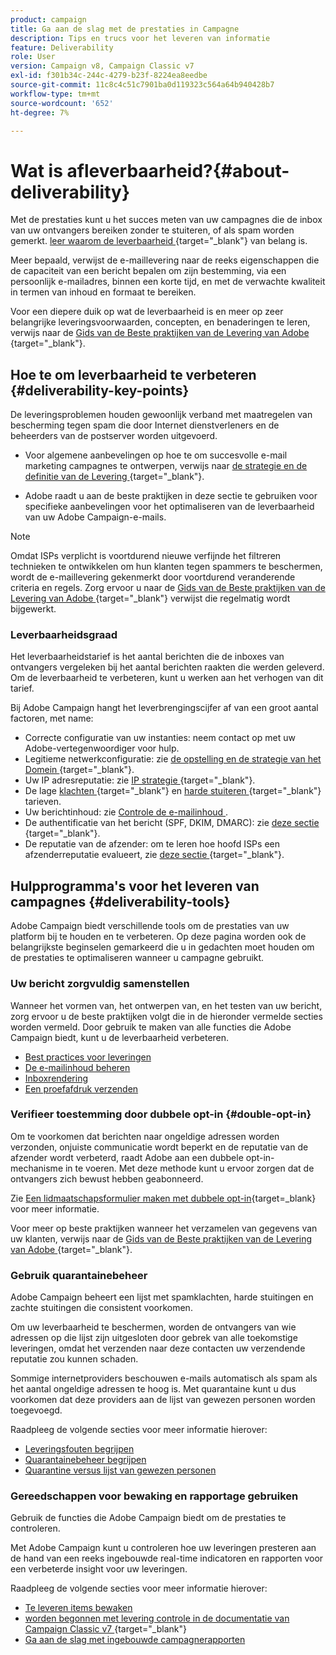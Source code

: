 ```yaml
---
product: campaign
title: Ga aan de slag met de prestaties in Campagne
description: Tips en trucs voor het leveren van informatie
feature: Deliverability
role: User
version: Campaign v8, Campaign Classic v7
exl-id: f301b34c-244c-4279-b23f-8224ea8eedbe
source-git-commit: 11c8c4c51c7901ba0d119323c564a64b940428b7
workflow-type: tm+mt
source-wordcount: '652'
ht-degree: 7%

---
```


# Wat is afleverbaarheid?{#about-deliverability}

Met de prestaties kunt u het succes meten van uw campagnes die de inbox van uw ontvangers bereiken zonder te stuiteren, of als spam worden gemerkt. [ leer waarom de leverbaarheid ](https://experienceleague.adobe.com/docs/deliverability-learn/deliverability-best-practice-guide/deliverability-strategy-and-definition.html?lang=nl-NL#why-deliverability-matters){target="_blank"} van belang is.

Meer bepaald, verwijst de e-maillevering naar de reeks eigenschappen die de capaciteit van een bericht bepalen om zijn bestemming, via een persoonlijk e-mailadres, binnen een korte tijd, en met de verwachte kwaliteit in termen van inhoud en formaat te bereiken.

Voor een diepere duik op wat de leverbaarheid is en meer op zeer belangrijke leveringsvoorwaarden, concepten, en benaderingen te leren, verwijs naar de [ Gids van de Beste praktijken van de Levering van Adobe ](https://experienceleague.adobe.com/docs/deliverability-learn/deliverability-best-practice-guide/introduction.html?lang=nl){target="_blank"}.

## Hoe te om leverbaarheid te verbeteren {#deliverability-key-points}

De leveringsproblemen houden gewoonlijk verband met maatregelen van bescherming tegen spam die door Internet dienstverleners en de beheerders van de postserver worden uitgevoerd.

* Voor algemene aanbevelingen op hoe te om succesvolle e-mail marketing campagnes te ontwerpen, verwijs naar [ de strategie en de definitie van de Levering ](https://experienceleague.adobe.com/docs/deliverability-learn/deliverability-best-practice-guide/deliverability-strategy-and-definition.html?lang=nl-NL){target="_blank"}.

* Adobe raadt u aan de beste praktijken in deze sectie te gebruiken voor specifieke aanbevelingen voor het optimaliseren van de leverbaarheid van uw Adobe Campaign-e-mails.

>[!NOTE]
>
>Omdat ISPs verplicht is voortdurend nieuwe verfijnde het filtreren technieken te ontwikkelen om hun klanten tegen spammers te beschermen, wordt de e-maillevering gekenmerkt door voortdurend veranderende criteria en regels. Zorg ervoor u naar de [ Gids van de Beste praktijken van de Levering van Adobe ](https://experienceleague.adobe.com/docs/deliverability-learn/deliverability-best-practice-guide/introduction.html?lang=nl){target="_blank"} verwijst die regelmatig wordt bijgewerkt.

### Leverbaarheidsgraad

Het leverbaarheidstarief is het aantal berichten die de inboxes van ontvangers vergeleken bij het aantal berichten raakten die werden geleverd. Om de leverbaarheid te verbeteren, kunt u werken aan het verhogen van dit tarief.

Bij Adobe Campaign hangt het leverbrengingscijfer af van een groot aantal factoren, met name:

* Correcte configuratie van uw instanties: neem contact op met uw Adobe-vertegenwoordiger voor hulp.
* Legitieme netwerkconfiguratie: zie [ de opstelling en de strategie van het Domein ](https://experienceleague.adobe.com/docs/deliverability-learn/deliverability-best-practice-guide/transition-process/infrastructure.html?lang=nl-NL#domain-setup-and-strategy){target="_blank"}.
* Uw IP adresreputatie: zie [ IP strategie ](https://experienceleague.adobe.com/docs/deliverability-learn/deliverability-best-practice-guide/transition-process/infrastructure.html?lang=nl-NL#ip-strategy){target="_blank"}.
* De lage [ klachten ](https://experienceleague.adobe.com/docs/deliverability-learn/deliverability-best-practice-guide/metrics-for-deliverability/complaints.html?lang=nl-NL){target="_blank"} en [ harde stuiteren ](https://experienceleague.adobe.com/docs/deliverability-learn/deliverability-best-practice-guide/metrics-for-deliverability/bounces.html?lang=nl-NL#hard-bounces){target="_blank"} tarieven.
* Uw berichtinhoud: zie [ Controle de e-mailinhoud ](control-message-content.md).
* De authentificatie van het bericht (SPF, DKIM, DMARC): zie [ deze sectie ](https://experienceleague.adobe.com/docs/deliverability-learn/deliverability-best-practice-guide/transition-process/infrastructure.html?lang=nl-NL#authentication){target="_blank"}.
* De reputatie van de afzender: om te leren hoe hoofd ISPs een afzenderreputatie evalueert, zie [ deze sectie ](https://experienceleague.adobe.com/docs/deliverability-learn/deliverability-best-practice-guide/internet-service-provider-specifics/overview.html?lang=nl-NL){target="_blank"}.

## Hulpprogramma&#39;s voor het leveren van campagnes {#deliverability-tools}

<!--Adobe Campaign provides a number of tools designed to ensure optimal deliverability.-->
Adobe Campaign biedt verschillende tools om de prestaties van uw platform bij te houden en te verbeteren. Op deze pagina worden ook de belangrijkste beginselen gemarkeerd die u in gedachten moet houden om de prestaties te optimaliseren wanneer u campagne gebruikt.

### Uw bericht zorgvuldig samenstellen

Wanneer het vormen van, het ontwerpen van, en het testen van uw bericht, zorg ervoor u de beste praktijken volgt die in de hieronder vermelde secties worden vermeld. Door gebruik te maken van alle functies die Adobe Campaign biedt, kunt u de leverbaarheid verbeteren.

* [Best practices voor leveringen](../start/delivery-best-practices.md)
* [De e-mailinhoud beheren](control-message-content.md)
* [Inboxrendering](inbox-rendering.md)
* [Een proefafdruk verzenden](preview-and-proof.md#send-proofs)

### Verifieer toestemming door dubbele opt-in {#double-opt-in}

Om te voorkomen dat berichten naar ongeldige adressen worden verzonden, onjuiste communicatie wordt beperkt en de reputatie van de afzender wordt verbeterd, raadt Adobe aan een dubbele opt-in-mechanisme in te voeren. Met deze methode kunt u ervoor zorgen dat de ontvangers zich bewust hebben geabonneerd.

Zie [Een lidmaatschapsformulier maken met dubbele opt-in](https://experienceleague.adobe.com/nl/docs/campaign-classic/using/designing-content/web-forms/use-cases-web-forms){target=_blank} voor meer informatie.

Voor meer op beste praktijken wanneer het verzamelen van gegevens van uw klanten, verwijs naar de [ Gids van de Beste praktijken van de Levering van Adobe ](https://experienceleague.adobe.com/docs/deliverability-learn/deliverability-best-practice-guide/first-impressions/address-collection-and-list-growth.html?lang=nl-NL#data-quality-and-hygiene){target="_blank"}.

### Gebruik quarantainebeheer

Adobe Campaign beheert een lijst met spamklachten, harde stuitingen en zachte stuitingen die consistent voorkomen.

Om uw leverbaarheid te beschermen, worden de ontvangers van wie adressen op die lijst zijn uitgesloten door gebrek van alle toekomstige leveringen, omdat het verzenden naar deze contacten uw verzendende reputatie zou kunnen schaden.

Sommige internetproviders beschouwen e-mails automatisch als spam als het aantal ongeldige adressen te hoog is. Met quarantaine kunt u dus voorkomen dat deze providers aan de lijst van gewezen personen worden toegevoegd.

Raadpleeg de volgende secties voor meer informatie hierover:

* [Leveringsfouten begrijpen](delivery-failures.md)
* [Quarantainebeheer begrijpen](quarantines.md)
* [Quarantine versus lijst van gewezen personen](quarantines.md)

### Gereedschappen voor bewaking en rapportage gebruiken

Gebruik de functies die Adobe Campaign biedt om de prestaties te controleren.

Met Adobe Campaign kunt u controleren hoe uw leveringen presteren aan de hand van een reeks ingebouwde real-time indicatoren en rapporten voor een verbeterde insight voor uw leveringen.

Raadpleeg de volgende secties voor meer informatie hierover:

* [Te leveren items bewaken](monitoring-deliverability.md)
* [ worden begonnen met levering controle in de documentatie van Campaign Classic v7 ](https://experienceleague.adobe.com/docs/campaign-classic/using/sending-messages/key-steps-when-creating-a-delivery/delivery-bestpractices/track-and-monitor.html?lang=nl-NL){target="_blank"}
* [Ga aan de slag met ingebouwde campagnerapporten](../reporting/built-in-reports.md)
